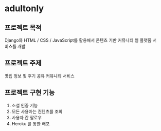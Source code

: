 # adultonly

## 프로젝트 목적

Django와 HTML / CSS / JavaScript를 활용해서 콘텐츠 기반 커뮤니티 웹 플랫폼 서비스를 개발


</aside>


## 프로젝트 주제

맛집 정보 및 후기 공유 커뮤니티 서비스  

## 프로젝트 구현 기능

1. 소셜 인증 기능
2. 모든 사용자는 컨텐츠를 조회
3. 사용자 간 팔로우
4. Heroku 를 통한 배포

